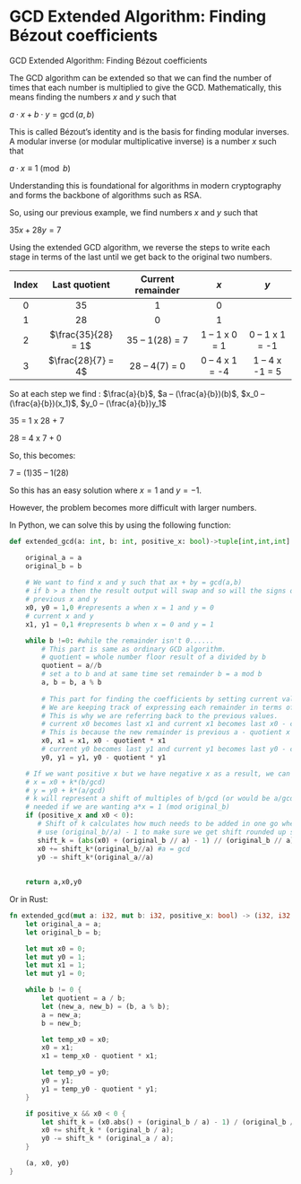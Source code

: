 # GCD Extended Algorithm: Finding Bézout coefficients

GCD Extended Algorithm: Finding Bézout coefficients

The GCD algorithm can be extended so that we can find the number of times that each number is multiplied to give the GCD.
Mathematically, this means finding the numbers $x$ and $y$ such that

$a \cdot x + b \cdot y = \gcd(a, b)$

This is called Bézout’s identity and is the basis for finding modular inverses. A modular inverse (or modular multiplicative inverse) is a number $x$ such that

$a \cdot x \equiv 1 \pmod{b}$

Understanding this is foundational for algorithms in modern cryptography and forms the backbone of algorithms such as RSA.

So, using our previous example, we find numbers $x$ and $y$ such that

$35x + 28y = 7$

Using the extended GCD algorithm, we reverse the steps to write each stage in terms of the last until we get back to the original two numbers. 

|Index|Last quotient|Current remainder|$x$|$y$|
|:---:|:-----------:|:---------------:|:-:|:-:|
|0|35|1|0|
|1|28|0|1|
|2|$\frac{35}{28} = 1$ |	35 – 1(28) = 7|	1 – 1 x 0 = 1|0 – 1 x 1 = -1|
|3|$\frac{28}{7} = 4$|	28 – 4(7) = 0|0 – 4 x 1 = -4|1 – 4 x -1 = 5|

So at each step we find : $\frac{a}{b}$, $a – (\frac{a}{b})(b)$, $x_0 – (\frac{a}{b})(x_1)$, $y_0 – (\frac{a}{b})y_1$

35 = 1 x 28 + 7

28 = 4 x 7 + 0

So, this becomes:

7 = (1)35 – 1(28)

So this has an easy solution where $x = 1$ and $y = -1$.

However, the problem becomes more difficult with larger numbers. 

In Python, we can solve this by using the following function:

```python
def extended_gcd(a: int, b: int, positive_x: bool)->tuple[int,int,int]:

    original_a = a
    original_b = b
    
    # We want to find x and y such that ax + by = gcd(a,b)
    # if b > a then the result output will swap and so will the signs of the output.   
    # previous x and y
    x0, y0 = 1,0 #represents a when x = 1 and y = 0
    # current x and y
    x1, y1 = 0,1 #represents b when x = 0 and y = 1

    while b !=0: #while the remainder isn't 0......
        # This part is same as ordinary GCD algorithm. 
        # quotient = whole number floor result of a divided by b
        quotient = a//b
        # set a to b and at same time set remainder b = a mod b
        a, b = b, a % b
        
        # This part for finding the coefficients by setting current values based on previous values.
        # We are keeping track of expressing each remainder in terms of current a and b.
        # This is why we are referring back to the previous values.
        # current x0 becomes last x1 and current x1 becomes last x0 - current quotient x last x1
        # This is because the new remainder is previous a - quotient x previous b.
        x0, x1 = x1, x0 - quotient * x1
        # current y0 becomes last y1 and current y1 becomes last y0 - current quotient x last y1
        y0, y1 = y1, y0 - quotient * y1

    # If we want positive x but we have negative x as a result, we can use:
    # x = x0 + k*(b/gcd)
    # y = y0 + k*(a/gcd)
    # k will represent a shift of multiples of b/gcd (or would be a/gcd if we wanted positive y)
    # needed if we are wanting a*x = 1 (mod original_b)
    if (positive_x and x0 < 0):
       # Shift of k calculates how much needs to be added in one go where original_b//a is size of step needed
       # use (original_b//a) - 1 to make sure we get shift rounded up so x0 becomes positive.
       shift_k = (abs(x0) + (original_b // a) - 1) // (original_b // a)  # smallest integer needed to make x positive
       x0 += shift_k*(original_b//a) #a = gcd
       y0 -= shift_k*(original_a//a)
            
            
    return a,x0,y0
```
Or in Rust:

```rust
fn extended_gcd(mut a: i32, mut b: i32, positive_x: bool) -> (i32, i32, i32) {
    let original_a = a;
    let original_b = b;

    let mut x0 = 0;
    let mut y0 = 1;
    let mut x1 = 1;
    let mut y1 = 0;

    while b != 0 {
        let quotient = a / b;
        let (new_a, new_b) = (b, a % b);
        a = new_a;
        b = new_b;

        let temp_x0 = x0;
        x0 = x1;
        x1 = temp_x0 - quotient * x1;

        let temp_y0 = y0;
        y0 = y1;
        y1 = temp_y0 - quotient * y1;
    }

    if positive_x && x0 < 0 {
        let shift_k = (x0.abs() + (original_b / a) - 1) / (original_b / a);
        x0 += shift_k * (original_b / a);
        y0 -= shift_k * (original_a / a);
    }

    (a, x0, y0)
}

```
